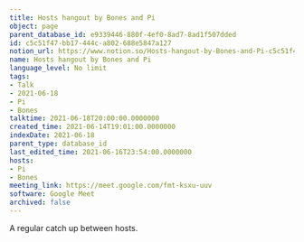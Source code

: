 ```yaml
---
title: Hosts hangout by Bones and Pi
object: page
parent_database_id: e9339446-880f-4ef0-8ad7-8ad1f507dded
id: c5c51f47-bb17-444c-a802-688e5847a127
notion_url: https://www.notion.so/Hosts-hangout-by-Bones-and-Pi-c5c51f47bb17444ca802688e5847a127
name: Hosts hangout by Bones and Pi
language_level: No limit
tags:
- Talk
- 2021-06-18
- Pi
- Bones
talktime: 2021-06-18T20:00:00.0000000
created_time: 2021-06-14T19:01:00.0000000
indexDate: 2021-06-18
parent_type: database_id
last_edited_time: 2021-06-16T23:54:00.0000000
hosts:
- Pi
- Bones
meeting_link: https://meet.google.com/fmt-ksxu-uuv
software: Google Meet
archived: false
---
```


A regular catch up between hosts.



